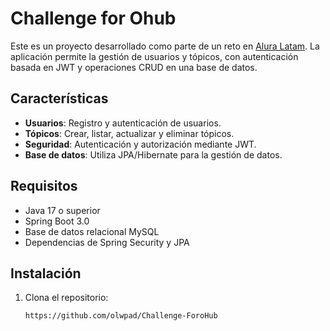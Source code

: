 # Challenge for Ohub

Este es un proyecto desarrollado como parte de un reto en [Alura Latam](https://github.com/olwpad/Challenge-ForoHub). La aplicación permite la gestión de usuarios y tópicos, con autenticación basada en JWT y operaciones CRUD en una base de datos.

## Características

- **Usuarios**: Registro y autenticación de usuarios.
- **Tópicos**: Crear, listar, actualizar y eliminar tópicos.
- **Seguridad**: Autenticación y autorización mediante JWT.
- **Base de datos**: Utiliza JPA/Hibernate para la gestión de datos.

## Requisitos

- Java 17 o superior
- Spring Boot 3.0
- Base de datos relacional MySQL
- Dependencias de Spring Security y JPA

## Instalación

1. Clona el repositorio:

   ```bash
   https://github.com/olwpad/Challenge-ForoHub

